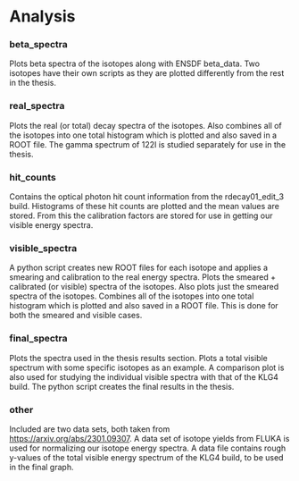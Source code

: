 # Analysis    

### beta_spectra

 Plots beta spectra of the isotopes along with ENSDF beta_data. Two isotopes have their own
 scripts as they are plotted differently from the rest in the thesis.
  
### real_spectra

 Plots the real (or total) decay spectra of the isotopes. Also combines all of the isotopes into one
 total histogram which is plotted and also saved in a ROOT file. The gamma spectrum of 122I is studied
 separately for use in the thesis.
         	
### hit_counts
 
 Contains the optical photon hit count information from the rdecay01_edit_3 build. Histograms of these hit
 counts are plotted and the mean values are stored. From this the calibration factors are stored for use
 in getting our visible energy spectra.

### visible_spectra

 A python script creates new ROOT files for each isotope and applies a smearing and calibration to the real 
 energy spectra. Plots the smeared + calibrated (or visible) spectra of the isotopes. Also plots just the 
 smeared spectra of the isotopes. Combines all of the isotopes into one total histogram which is plotted and 
 also saved in a ROOT file. This is done for both the smeared and visible cases.

### final_spectra

 Plots the spectra used in the thesis results section. Plots a total visible spectrum with some specific 
 isotopes as an example. A comparison plot is also used for studying the individual visible spectra with 
 that of the KLG4 build. The python script creates the final results in the thesis.
         	
### other

 Included are two data sets, both taken from https://arxiv.org/abs/2301.09307. A data set of isotope yields from FLUKA is used for normalizing our isotope 
 energy spectra. A data file contains rough y-values of the total visible energy spectrum of the KLG4 build, 
 to be used in the final graph.
